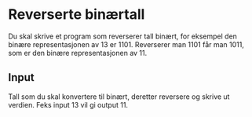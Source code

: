 # Reverserte binærtall
Du skal skrive et program som reverserer tall binært, for eksempel den binære representasjonen av 13 er 1101. Reverserer man 1101 får man 1011, som er den binære representasjonen av 11.

## Input
Tall som du skal konvertere til binært, deretter reversere og skrive ut verdien.
Feks input 13 vil gi output 11.

